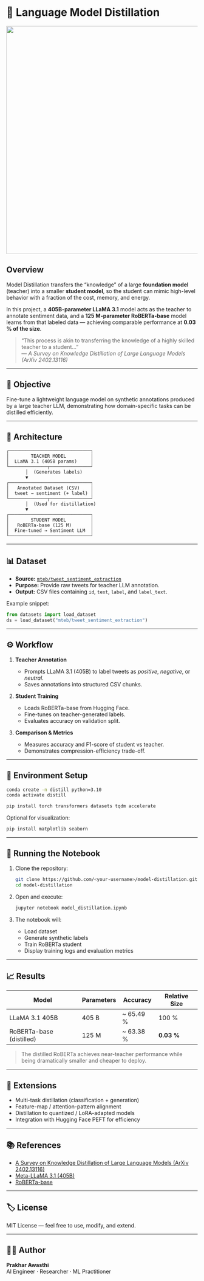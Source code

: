 # 🧠 Language Model Distillation

<img src="https://arxiv.org/html/2402.13116v3/x2.png" width="600">

## Overview
Model Distillation transfers the “knowledge” of a large **foundation model** (teacher) into a smaller **student model**, so the student can mimic high-level behavior with a fraction of the cost, memory, and energy.

In this project, a **405B-parameter LLaMA 3.1** model acts as the teacher to annotate sentiment data, and a **125 M-parameter RoBERTa-base** model learns from that labeled data — achieving comparable performance at **0.03 % of the size**.

> “This process is akin to transferring the knowledge of a highly skilled teacher to a student…”  
> — *A Survey on Knowledge Distillation of Large Language Models (ArXiv 2402.13116)*

---

## 🎯 Objective
Fine-tune a lightweight language model on synthetic annotations produced by a large teacher LLM, demonstrating how domain-specific tasks can be distilled efficiently.

---

## 🧩 Architecture

```
┌──────────────────────────────┐
│        TEACHER MODEL         │
│  LLaMA 3.1 (405B params)     │
└──────────────┬───────────────┘
       │  (Generates labels)
       ▼
┌──────────────────────────────┐
│   Annotated Dataset (CSV)    │
│  tweet → sentiment (+ label) │
└──────────────┬───────────────┘
       │  (Used for distillation)
       ▼
┌──────────────────────────────┐
│        STUDENT MODEL         │
│   RoBERTa-base (125 M)       │
│  Fine-tuned → Sentiment LLM  │
└──────────────────────────────┘
```

---

## 📊 Dataset

- **Source:** [`mteb/tweet_sentiment_extraction`](https://huggingface.co/datasets/mteb/tweet_sentiment_extraction)  
- **Purpose:** Provide raw tweets for teacher LLM annotation.  
- **Output:** CSV files containing `id`, `text`, `label`, and `label_text`.

Example snippet:
```python
from datasets import load_dataset
ds = load_dataset("mteb/tweet_sentiment_extraction")
```

---

## ⚙️ Workflow

1. **Teacher Annotation**
   - Prompts LLaMA 3.1 (405B) to label tweets as *positive*, *negative*, or *neutral*.
   - Saves annotations into structured CSV chunks.

2. **Student Training**
   - Loads RoBERTa-base from Hugging Face.
   - Fine-tunes on teacher-generated labels.
   - Evaluates accuracy on validation split.

3. **Comparison & Metrics**
   - Measures accuracy and F1-score of student vs teacher.
   - Demonstrates compression-efficiency trade-off.

---

## 🧰 Environment Setup

```bash
conda create -n distill python=3.10
conda activate distill

pip install torch transformers datasets tqdm accelerate
```

Optional for visualization:
```bash
pip install matplotlib seaborn
```

---

## 🚀 Running the Notebook

1. Clone the repository:
   ```bash
   git clone https://github.com/<your-username>/model-distillation.git
   cd model-distillation
   ```

2. Open and execute:
   ```bash
   jupyter notebook model_distillation.ipynb
   ```

3. The notebook will:
   - Load dataset  
   - Generate synthetic labels  
   - Train RoBERTa student  
   - Display training logs and evaluation metrics  

---

## 📈 Results

| Model          | Parameters | Accuracy | Relative Size |
|----------------|-------------|-----------|----------------|
| LLaMA 3.1 405B | 405 B       | ~ 65.49 %    | 100 %          |
| RoBERTa-base (distilled) | 125 M | ~ 63.38 % | **0.03 %**     |

> The distilled RoBERTa achieves near-teacher performance while being dramatically smaller and cheaper to deploy.

---

## 🧪 Extensions
- Multi-task distillation (classification + generation)
- Feature-map / attention-pattern alignment
- Distillation to quantized / LoRA-adapted models
- Integration with Hugging Face PEFT for efficiency

---

## 📚 References
- [A Survey on Knowledge Distillation of Large Language Models (ArXiv 2402.13116)](https://arxiv.org/pdf/2402.13116)
- [Meta-LLaMA 3.1 (405B)](https://huggingface.co/meta-llama/Meta-Llama-3.1-405B)
- [RoBERTa-base](https://huggingface.co/FacebookAI/roberta-base)

---

## 🏷️ License
MIT License — feel free to use, modify, and extend.

---

## 👨‍💻 Author
**Prakhar Awasthi**  
AI Engineer · Researcher · ML Practitioner
